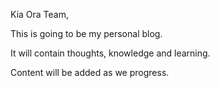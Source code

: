 Kia Ora Team, 

This is going to be my personal blog. 

It will contain thoughts, knowledge and learning. 

Content will be added as we progress. 